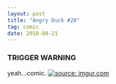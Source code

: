 ```yaml
---
layout: post
title: "Angry Duck #20"
tag: comic
date: 2018-08-21
---
```

### TRIGGER WARNING
yeah...comic.  <!-- #52 -->
[![](https://imgur.com/sO4g5wb.jpg "source: imgur.com")](https://imgur.com/sO4g5wb.jpg)

